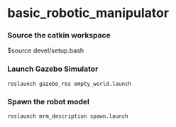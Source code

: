 # basic_robotic_manipulator

### Source the catkin workspace

$source devel/setup.bash

### Launch Gazebo Simulator

`roslaunch gazebo_ros empty_world.launch`

### Spawn the robot model

`roslaunch mrm_description spawn.launch`

